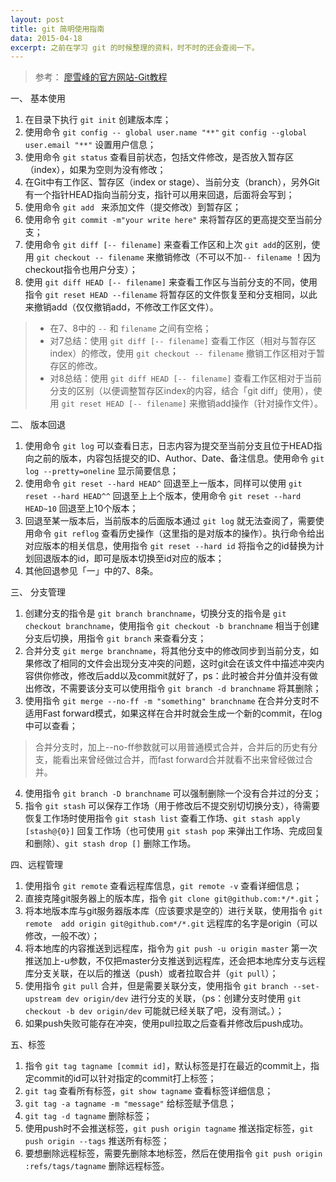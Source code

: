 ```yaml
---
layout: post
title: git 简明使用指南
data: 2015-04-18
excerpt: 之前在学习 git 的时候整理的资料，时不时的还会查阅一下。
---
```


>参考：
[廖雪峰的官方网站-Git教程](http://www.liaoxuefeng.com/wiki/0013739516305929606dd18361248578c67b8067c8c017b000)

一、 基本使用

1. 在目录下执行 `git init` 创建版本库；
2. 使用命令 `git config -- global user.name "**"` `git config --global  user.email "**"` 设置用户信息；
3. 使用命令 `git status` 查看目前状态，包括文件修改，是否放入暂存区（index），如果为空则为没有修改；
4. 在Git中有工作区、暂存区（index or stage）、当前分支（branch），另外Git有一个指针HEAD指向当前分支，指针可以用来回退，后面将会写到；
5. 使用命令 `git add ` 来添加文件（提交修改）到暂存区；
6. 使用命令 `git commit -m"your write here"` 来将暂存区的更高提交至当前分支；
7. 使用命令 `git diff [-- filename]` 来查看工作区和上次 `git add`的区别，使用 `git checkout -- filename` 来撤销修改（不可以不加`-- filename` ！因为checkout指令也用户分支）；
8. 使用 `git diff HEAD [-- filename]` 来查看工作区与当前分支的不同，使用指令 `git reset HEAD --filename` 将暂存区的文件恢复至和分支相同，以此来撤销add（仅仅撤销add，不修改工作区文件）。

> - 在7、8中的 `--` 和 `filename` 之间有空格；
> -  对7总结：使用 `git diff [-- filename]` 查看工作区（相对与暂存区index）的修改，使用 `git checkout -- filename` 撤销工作区相对于暂存区的修改。
> -  对8总结：使用 `git diff HEAD [-- filename]` 查看工作区相对于当前分支的区别（以便调整暂存区index的内容，结合「git diff」使用），使用 `git reset HEAD [-- filename]` 来撤销add操作（针对操作文件）。

二、 版本回退

1. 使用命令 `git log` 可以查看日志，日志内容为提交至当前分支且位于HEAD指向之前的版本，内容包括提交的ID、Author、Date、备注信息。使用命令 `git log --pretty=oneline` 显示简要信息；
2. 使用命令 `git reset --hard HEAD^` 回退至上一版本，同样可以使用 `git reset --hard HEAD^^` 回退至上上个版本，使用命令 `git reset --hard HEAD~10` 回退至上10个版本；
3. 回退至某一版本后，当前版本的后面版本通过 `git log` 就无法查阅了，需要使用命令 `git reflog` 查看历史操作（这里指的是对版本的操作）。执行命令给出对应版本的相关信息，使用指令 `git reset --hard id` 将指令之的id替换为计划回退版本的id，即可是版本切换至id对应的版本；
4. 其他回退参见「一」中的7、8条。

三、 分支管理

1. 创建分支的指令是 `git branch branchname`，切换分支的指令是 `git checkout branchname`，使用指令 `git checkout -b branchname` 相当于创建分支后切换，用指令 `git branch` 来查看分支；
2. 合并分支 `git merge branchname`，将其他分支中的修改同步到当前分支，如果修改了相同的文件会出现分支冲突的问题，这时git会在该文件中描述冲突内容供你修改，修改后add以及commit就好了，ps：此时被合并分值并没有做出修改，不需要该分支可以使用指令 `git branch -d branchname` 将其删除；
3. 使用指令 `git merge --no-ff -m "something" branchname` 在合并分支时不适用Fast forward模式，如果这样在合并时就会生成一个新的commit，在log中可以查看；

> 合并分支时，加上--no-ff参数就可以用普通模式合并，合并后的历史有分支，能看出来曾经做过合并，而fast forward合并就看不出来曾经做过合并。

4. 使用指令 `git branch -D branchname` 可以强制删除一个没有合并过的分支；
5. 指令 `git stash` 可以保存工作场（用于修改后不提交别切切换分支），待需要恢复工作场时使用指令 `git stash list` 查看工作场、`git stash apply [stash@{0}]` 回复工作场（也可使用 `git stash pop` 来弹出工作场、完成回复和删除）、`git stash drop []` 删除工作场。

四、远程管理

1. 使用指令 `git remote` 查看远程库信息，`git remote -v` 查看详细信息；
1. 直接克隆git服务器上的版本库，指令 `git clone git@github.com:*/*.git`；
2. 将本地版本库与git服务器版本库（应该要求是空的）进行关联，使用指令 `git remote  add origin git@github.com*/*.git` 远程库的名字是origin（可以修改，一般不改）；
3. 将本地库的内容推送到远程库，指令为 `git push -u origin master` 第一次推送加上-u参数，不仅把master分支推送到远程库，还会把本地库分支与远程库分支关联，在以后的推送（push）或者拉取合并（`git pull`）；
4. 使用指令 `git pull` 合并，但是需要关联分支，使用指令 `git branch --set-upstream dev origin/dev` 进行分支的关联，（ps：创建分支时使用 `git checkout -b dev origin/dev` 可能就已经关联了吧，没有测试。）；
5. 如果push失败可能存在冲突，使用pull拉取之后查看并修改后push成功。

五、标签

1. 指令 `git tag tagname [commit id]`，默认标签是打在最近的commit上，指定commit的id可以针对指定的commit打上标签；
2. `git tag` 查看所有标签，`git show tagname` 查看标签详细信息；
3. `git tag -a tagname -m "message"` 给标签赋予信息；
4. `git tag -d tagname` 删除标签；
5. 使用push时不会推送标签，`git push origin tagname` 推送指定标签，`git push origin --tags` 推送所有标签；
6. 要想删除远程标签，需要先删除本地标签，然后在使用指令 `git push origin :refs/tags/tagname` 删除远程标签。
